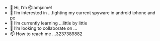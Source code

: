 - 👋 Hi, I’m @Iamjaime1
- 👀 I’m interested in ...fighting my current spyware in android iphone and pc 
- 🌱 I’m currently learning ...little by little
- 💞️ I’m looking to collaborate on ...
- 📫 How to reach me ...3237389882

<!---
Iamjaime1/Iamjaime1 is a ✨ special ✨ repository because its `README.md` (this file) appears on your GitHub profile.
You can click the Preview link to take a look at your changes.
--->
